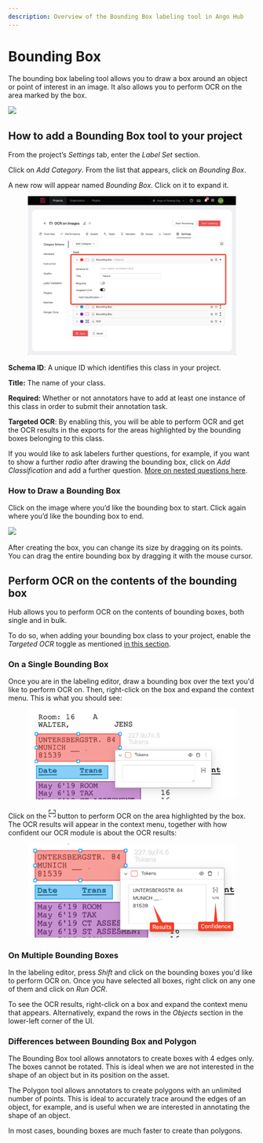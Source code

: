 ```yaml
---
description: Overview of the Bounding Box labeling tool in Ango Hub
---
```


# Bounding Box

The bounding box labeling tool allows you to draw a box around an object or point of interest in an image. It also allows you to perform OCR on the area marked by the box.

![](<../../.gitbook/assets/image (247).png>)

## How to add a Bounding Box tool to your project <a href="#how-to-add-a-bounding-box-tool-to-your-project" id="how-to-add-a-bounding-box-tool-to-your-project"></a>

From the project’s _Settings_ tab, enter the _Label Set_ section.

Click on _Add Category_. From the list that appears, click on _Bounding Box_.

A new row will appear named _Bounding Box_. Click on it to expand it.

<figure><img src="../../.gitbook/assets/image (63).png" alt=""><figcaption></figcaption></figure>

**Schema ID**: A unique ID which identifies this class in your project.

**Title:** The name of your class.

**Required:** Whether or not annotators have to add at least one instance of this class in order to submit their annotation task.

**Targeted OCR**: By enabling this, you will be able to perform OCR and get the OCR results in the exports for the areas highlighted by the bounding boxes belonging to this class.

If you would like to ask labelers further questions, for example, if you want to show a further _radio_ after drawing the bounding box, click on _Add Classification_ and add a further question. [More on nested questions here](nested-classifications.md).

### How to Draw a Bounding Box <a href="#how-to-draw-a-bounding-box" id="how-to-draw-a-bounding-box"></a>

Click on the image where you’d like the bounding box to start. Click again where you’d like the bounding box to end.

![](<../../.gitbook/assets/image (272).png>)

After creating the box, you can change its size by dragging on its points. You can drag the entire bounding box by dragging it with the mouse cursor.

## Perform OCR on the contents of the bounding box

Hub allows you to perform OCR on the contents of bounding boxes, both single and in bulk.

To do so, when adding your bounding box class to your project, enable the _Targeted OCR_ toggle as mentioned [in this section](bounding-box.md#how-to-add-a-bounding-box-tool-to-your-project).

### On a Single Bounding Box

Once you are in the labeling editor, draw a bounding box over the text you'd like to perform OCR on. Then, right-click on the box and expand the context menu. This is what you should see:

<figure><img src="../../.gitbook/assets/image (28).png" alt=""><figcaption></figcaption></figure>

Click on the![](<../../.gitbook/assets/image (7).png>)button to perform OCR on the area highlighted by the box. The OCR results will appear in the context menu, together with how confident our OCR module is about the OCR results:

<figure><img src="../../.gitbook/assets/image (54).png" alt=""><figcaption></figcaption></figure>

### On Multiple Bounding Boxes <a href="#differences-between-bounding-box-and-polygon" id="differences-between-bounding-box-and-polygon"></a>

In the labeling editor, press _Shift_ and click on the bounding boxes you'd like to perform OCR on. Once you have selected all boxes, right click on any one of them and click on _Run OCR_.

To see the OCR results, right-click on a box and expand the context menu that appears. Alternatively, expand the rows in the _Objects_ section in the lower-left corner of the UI.

### Differences between Bounding Box and Polygon <a href="#differences-between-bounding-box-and-polygon" id="differences-between-bounding-box-and-polygon"></a>

The Bounding Box tool allows annotators to create boxes with 4 edges only. The boxes cannot be rotated. This is ideal when we are not interested in the shape of an object but in its position on the asset.

The Polygon tool allows annotators to create polygons with an unlimited number of points. This is ideal to accurately trace around the edges of an object, for example, and is useful when we are interested in annotating the shape of an object.

In most cases, bounding boxes are much faster to create than polygons.
